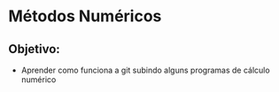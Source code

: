 # Métodos Numéricos

## Objetivo:
- Aprender como funciona a git subindo alguns programas de cálculo numérico 
